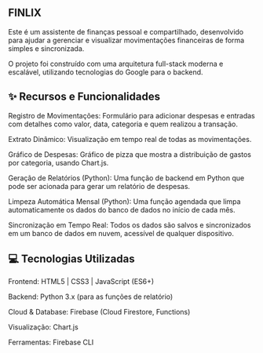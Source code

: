 ﻿## FINLIX
Este é um assistente de finanças pessoal e compartilhado, desenvolvido para ajudar a gerenciar e visualizar movimentações financeiras de forma simples e sincronizada.

O projeto foi construído com uma arquitetura full-stack moderna e escalável, utilizando tecnologias do Google para o backend.

## ✨ Recursos e Funcionalidades
Registro de Movimentações: Formulário para adicionar despesas e entradas com detalhes como valor, data, categoria e quem realizou a transação.

Extrato Dinâmico: Visualização em tempo real de todas as movimentações.

Gráfico de Despesas: Gráfico de pizza que mostra a distribuição de gastos por categoria, usando Chart.js.

Geração de Relatórios (Python): Uma função de backend em Python que pode ser acionada para gerar um relatório de despesas.

Limpeza Automática Mensal (Python): Uma função agendada que limpa automaticamente os dados do banco de dados no início de cada mês.

Sincronização em Tempo Real: Todos os dados são salvos e sincronizados em um banco de dados em nuvem, acessível de qualquer dispositivo.

## 💻 Tecnologias Utilizadas
Frontend: HTML5 | CSS3 | JavaScript (ES6+)

Backend: Python 3.x (para as funções de relatório)

Cloud & Database: Firebase (Cloud Firestore, Functions)

Visualização: Chart.js

Ferramentas: Firebase CLI




